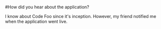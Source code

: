 #How did you hear about the application?  

I know about Code Foo since it's inception. However, my friend notified me when the application went live. 
